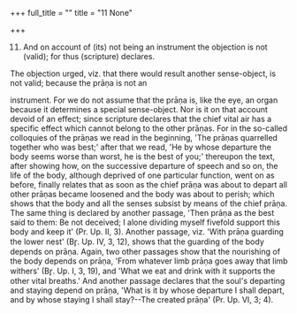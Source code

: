 +++
full_title = ""
title = "11 None"

+++


11. And on account of (its) not being an instrument the objection is not (valid); for thus (scripture) declares.

The objection urged, viz. that there would result another sense-object, is not valid; because the prāṇa is not an

instrument. For we do not assume that the prāṇa is, like the eye, an organ because it determines a special sense-object. Nor is it on that account devoid of an effect; since scripture declares that the chief vital air has a specific effect which cannot belong to the other prāṇas. For in the so-called colloquies of the prāṇas we read in the beginning, 'The prāṇas quarrelled together who was best;' after that we read, 'He by whose departure the body seems worse than worst, he is the best of you;' thereupon the text, after showing how, on the successive departure of speech and so on, the life of the body, although deprived of one particular function, went on as before, finally relates that as soon as the chief prāṇa was about to depart all other prāṇas became loosened and the body was about to perish; which shows that the body and all the senses subsist by means of the chief prāṇa. The same thing is declared by another passage, 'Then prāṇa as the best said to them: Be not deceived; I alone dividing myself fivefold support this body and keep it' (Pr. Up. II, 3). Another passage, viz. 'With prāṇa guarding the lower nest' (Br̥. Up. IV, 3, 12), shows that the guarding of the body depends on prāṇa. Again, two other passages show that the nourishing of the body depends on prāṇa, 'From whatever limb prāṇa goes away that limb withers' (Br̥. Up. I, 3, 19), and 'What we eat and drink with it supports the other vital breaths.' And another passage declares that the soul's departing and staying depend on prāṇa, 'What is it by whose departure I shall depart, and by whose staying I shall stay?--The created prāṇa' (Pr. Up. VI, 3; 4).

